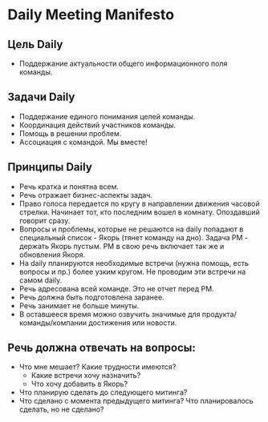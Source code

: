 # Daily Meeting Manifesto

## Цель Daily
- Поддержание актуальности общего информационного поля команды.

## Задачи Daily
- Поддержание единого понимания целей команды.
- Координация действий участников команды.
- Помощь в решении проблем.
- Ассоциация с командой. Мы вместе!

## Принципы Daily
- Речь кратка и понятна всем.
- Речь отражает бизнес-аспекты задач.
- Право голоса передается по кругу в направлении движения часовой стрелки. Начинает тот, кто последним вошел в комнату. Опоздавший говорит сразу.
- Вопросы и проблемы, которые не решаются на daily попадают в специальный список - Якорь (тянет команду на дно). Задача PM - держать Якорь пустым. PM в свою речь включает так же и обновления Якоря.
- На daily планируются необходимые встречи (нужна помощь, есть вопросы и пр.) более узким кругом. Не проводим эти встречи на самом daily.
- Речь адресована всей команде. Это не отчет перед PM.
- Речь должна быть подготовлена заранее.
- Речь занимает не больше минуты.
- В оставшееся время можно озвучить значимые для продукта/команды/компании достижения или новости.

## Речь должна отвечать на вопросы:
- Что мне мешает? Какие трудности имеются?
    - Какие встречи хочу назначить?
    - Что хочу добавить в Якорь?
- Что планирую сделать до следующего митинга?
- Что сделано с момента предыдущего митинга? Что планировалось сделать, но не сделано?